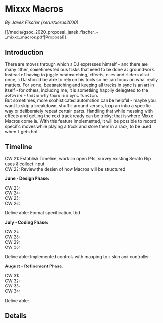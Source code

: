# Mixxx Macros

*By Janek Fischer (xerus/xerus2000)*

[[/media/gsoc_2020_proposal_janek_fischer_-_mixxx_macros.pdf|Proposal]]

## Introduction

There are moves through which a DJ expresses himself - and there are
many other, sometimes tedious tasks that need to be done as groundwork.
Instead of having to juggle beatmatching, effects, cues and sliders all
at once, a DJ should be able to rely on his tools so he can focus on
what really matters. For some, beatmatching and keeping all tracks in
sync is an art in itself - for others, including me, it is something
happily delegated to the software - that is why there is a sync
function.  
But sometimes, more sophisticated automation can be helpful - maybe you
want to skip a breakdown, shuffle around verses, loop an intro a
specific way or deliberately repeat certain parts. Handling that while
messing with effects and getting the next track ready can be tricky;
that is where Mixxx Macros come in. With this feature implemented, it
will be possible to record specific moves while playing a track and
store them in a rack, to be used when it gets hot.

## Timeline

CW 21: Establish Timeline, work on open PRs, survey existing Serato Flip
uses & collect input  
CW 22: Review the design of how Macros will be structured

**June - Design Phase:**

CW 23:  
CW 24:  
CW 25:  
CW 26:

Deliverable: Format specification, tbd

**July - Coding Phase:**

CW 27:  
CW 28:  
CW 29:  
CW 30:

Deliverable: Implemented controls with mapping to a skin and controller

**August - Refinement Phase:**

CW 31:  
CW 32:  
CW 33:  
CW 34:

Deliverable:

## Details
